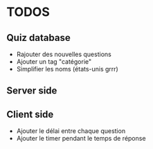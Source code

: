 # TODOS

## Quiz database

- Rajouter des nouvelles questions 
- Ajouter un tag "catégorie"
- Simplifier les noms (états-unis grrr)

## Server side

## Client side

- Ajouter le délai entre chaque question
- Ajouter le timer pendant le temps de réponse





